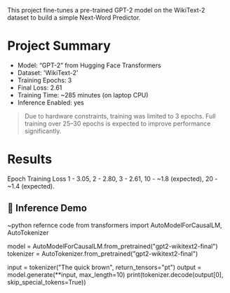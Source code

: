 This project fine-tunes a pre-trained GPT-2 model on the WikiText-2 dataset to build a simple Next-Word Predictor.

# Project Summary
-	Model: “GPT-2” from Hugging Face Transformers
-	Dataset: 'WikiText-2'
-	Training Epochs: 3
-	Final Loss: 2.61
-	Training Time: ~285 minutes (on laptop CPU)
-	Inference Enabled: yes
> Due to hardware constraints, training was limited to 3 epochs. Full training over 25–30 epochs is expected to improve performance significantly.

# Results
Epoch	Training Loss
 1	   -    3.05,
 2	   -    2.80,
 3	   -    2.61,
 10	  -   ~1.8 (expected),
 20	  -    ~1.4 (expected).


## 🔁 Inference Demo
~python refernce code
from transformers import AutoModelForCausalLM, AutoTokenizer

model = AutoModelForCausalLM.from_pretrained("gpt2-wikitext2-final")
tokenizer = AutoTokenizer.from_pretrained("gpt2-wikitext2-final")

input = tokenizer("The quick brown", return_tensors="pt")
output = model.generate(**input, max_length=10)
print(tokenizer.decode(output[0], skip_special_tokens=True))
